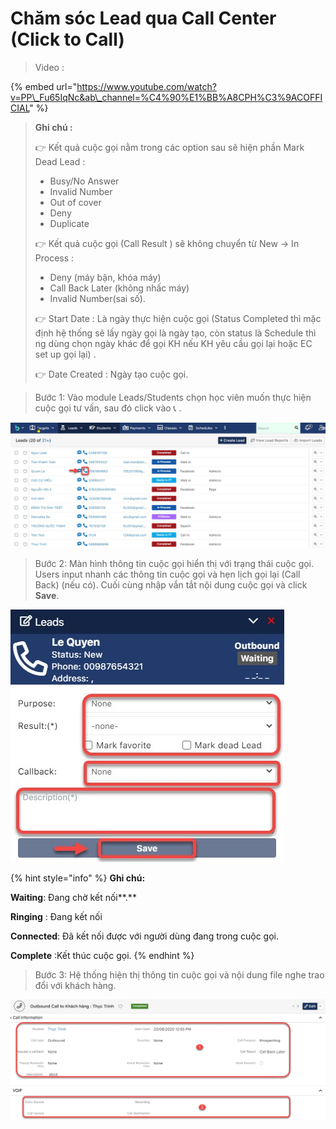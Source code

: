 # Chăm sóc Lead qua Call Center \(Click to Call\)

> Video :

{% embed url="https://www.youtube.com/watch?v=PP\_Fu65IqNc&ab\_channel=%C4%90%E1%BB%A8CPH%C3%9ACOFFICIAL" %}



> **Ghi chú :**
>
> 👉 Kết quả cuộc gọi nằm trong các option sau sẽ hiện phần Mark Dead Lead :
>
> * Busy/No Answer
> * Invalid Number
> * Out of cover
> * Deny
> * Duplicate
>
> 👉 Kết quả cuộc gọi \(Call Result \) sẽ không chuyển từ New -&gt; In Process :
>
> * Deny \(máy bận, khóa máy\)
> * Call Back Later \(không nhấc máy\)
> * Invalid Number\(sai số\).
>
> 👉 Start Date : Là ngày thực hiện cuộc gọi \(Status Completed thì mặc định hệ thống sẽ lấy ngày gọi là ngày tạo, còn status là Schedule thì ng dùng chọn ngày khác để gọi KH nếu KH yêu cầu gọi lại hoặc EC set up gọi lại\) .
>
> 👉 Date Created : Ngày tạo cuộc gọi.

> Bước 1: Vào module Leads/Students chọn học viên muốn thực hiện cuộc gọi tư vấn, sau đó click vào 📞 .

![](../.gitbook/assets/call2.jpg)

> Bước 2: Màn hình thông tin cuộc gọi hiển thị với trạng thái cuộc gọi. Users input nhanh các thông tin cuộc gọi và hẹn lịch  gọi lại  \(Call Back\) \(nếu có\). Cuối cùng nhập vắn tắt nội dung cuộc gọi và click **Save**.

![](../.gitbook/assets/call1.jpg)

{% hint style="info" %}
**Ghi chú:**

**Waiting**: Đang chờ kết nối**.**

**Ringing** : Đang kết nối

**Connected**: Đã kết nối được với người dùng đang trong cuộc gọi.

**Complete** :Kết thúc cuộc gọi. 
{% endhint %}

> Bước 3: Hệ thống hiện thị thông tin cuộc gọi và nội dung file nghe trao đổi với khách hàng.

![](../.gitbook/assets/call3.jpg)



